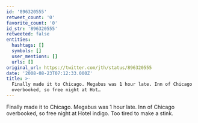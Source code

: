 ```yaml
---
id: '896320555'
retweet_count: '0'
favorite_count: '0'
id_str: '896320555'
retweeted: false
entities:
  hashtags: []
  symbols: []
  user_mentions: []
  urls: []
original_url: https://twitter.com/jth/status/896320555
date: '2008-08-23T07:12:33.000Z'
title: >-
  Finally made it to Chicago. Megabus was 1 hour late. Inn of Chicago
  overbooked, so free night at Hot…
---
```


Finally made it to Chicago. Megabus was 1 hour late. Inn of Chicago overbooked, so free night at Hotel indigo. Too tired to make a stink.